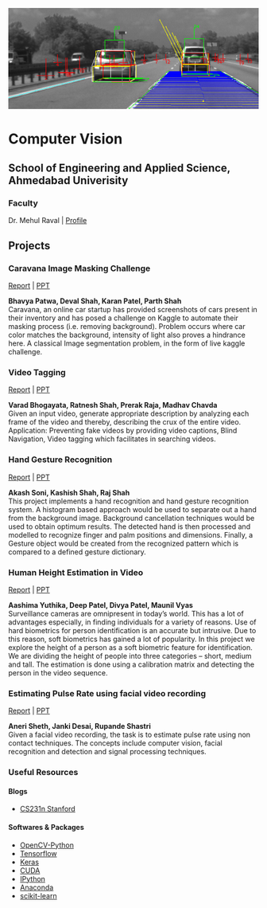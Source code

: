 ![ConceptMap](./images/cv_concept.jpg)
# Computer Vision
## School of Engineering and Applied Science, Ahmedabad Univerisity

### Faculty
Dr. Mehul Raval | [Profile](https://ahduni.edu.in/seas/people/faculty/mehul-s-raval)

## Projects

### Caravana Image Masking Challenge
[Report](./CIMC/CV_Report_CIMC.pdf) | [PPT](./CIMC/CV_PPT_CIMC.pptx)

**Bhavya Patwa, Deval Shah, Karan Patel, Parth Shah**<br>
Caravana, an online car startup has provided screenshots of cars present in their inventory and has posed a challenge on Kaggle to automate their masking process (i.e. removing background). Problem occurs where car color matches the background, intensity of light also proves a hindrance here. A classical Image segmentation problem, in the form of live kaggle challenge.

### Video Tagging
[Report](./DBrogrammers/CV_Report_DBrogrammers.pdf) | [PPT](./DBrogrammers/CV_PPT_DBrogrammers.pdf)

**Varad Bhogayata, Ratnesh Shah, Prerak Raja, Madhav Chavda**<br>
Given an input video, generate appropriate description by analyzing each frame of the video and thereby, describing the crux of the entire video. Application: Preventing fake videos by providing video captions,  Blind Navigation,  Video tagging which facilitates in searching videos.

### Hand Gesture Recognition
[Report](./TheWildCards/CV_Report_TheWildCards.pdf) | [PPT](./TheWildCards/CV_PPT_TheWildCards.pptx)

**Akash Soni, Kashish Shah, Raj Shah**<br>
This project implements a hand recognition and hand gesture recognition system. A histogram based approach would be used to separate out a hand from the background image. Background cancellation techniques would be used to obtain optimum results. The detected hand is then processed and modelled to recognize finger and palm positions and dimensions. Finally, a Gesture object would be created from the recognized pattern which is compared to a defined gesture dictionary.

### Human Height Estimation in Video
[Report](./Videre/CV_Report_Videre.pdf) | [PPT](./Videre/CV_PPT_Videre.pptx)

**Aashima Yuthika, Deep Patel, Divya Patel, Maunil Vyas**<br>
Surveillance cameras are omnipresent in today’s world. This has a lot of advantages especially, in finding individuals for a variety of reasons. Use of hard biometrics for person identification is an accurate but intrusive. Due to this reason, soft biometrics has gained a lot of popularity. In this project we explore the height of a person as a soft biometric feature for identification. We are dividing the height of people into three categories – short, medium and tall. The estimation is done using a calibration matrix and detecting the person in the video sequence.

### Estimating Pulse Rate using facial video recording
[Report](./JAR/CV_Report_JAR.pdf) | [PPT](./JAR/CV_PPT_JAR.pptx)

**Aneri Sheth, Janki Desai, Rupande Shastri**<br>
Given a facial video recording, the task is to estimate pulse rate using non contact techniques. The concepts include computer vision, facial recognition and detection and signal processing techniques.

### Useful Resources

#### Blogs

- [CS231n Stanford](http://cs231n.stanford.edu/)

#### Softwares & Packages
- [OpenCV-Python](https://docs.opencv.org/3.0-beta/doc/py_tutorials/py_tutorials.html)
- [Tensorflow](https://www.tensorflow.org)
- [Keras](https://keras.io/)
- [CUDA](http://www.nvidia.com/object/cuda_home_new.html)
- [IPython](https://ipython.org/ipython-doc/3/interactive/tutorial.html)
- [Anaconda](https://www.continuum.io/downloads)
- [scikit-learn](http://scikit-learn.org/stable/)